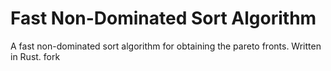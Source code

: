 # Fast Non-Dominated Sort Algorithm

A fast non-dominated sort algorithm for obtaining the pareto fronts.
Written in Rust.
fork
